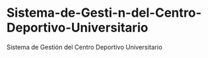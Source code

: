 # Sistema-de-Gesti-n-del-Centro-Deportivo-Universitario
Sistema de Gestión del Centro Deportivo Universitario
